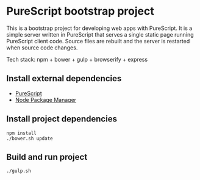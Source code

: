 # PureScript bootstrap project

This is a bootstrap project for developing web apps with PureScript. It is a simple server written in PureScript that serves a single static page running PureScript client code. Source files are rebuilt and the server is restarted when source code changes.

Tech stack: npm + bower + gulp + browserify + express

## Install external dependencies

* [PureScript](http://www.purescript.org/download/)
* [Node Package Manager](https://nodejs.org/)

## Install project dependencies

```
npm install
./bower.sh update
```

## Build and run project

```
./gulp.sh
```
